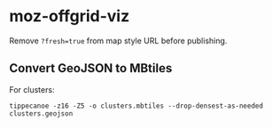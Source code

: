 # moz-offgrid-viz

Remove `?fresh=true` from map style URL before publishing.

## Convert GeoJSON to MBtiles

For clusters:
```
tippecanoe -z16 -Z5 -o clusters.mbtiles --drop-densest-as-needed clusters.geojson
```
